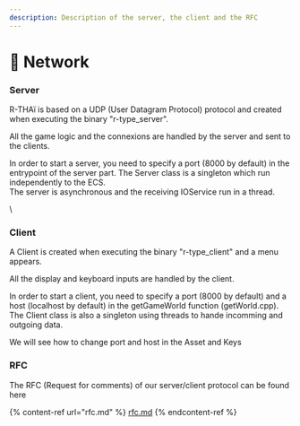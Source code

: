 ```yaml
---
description: Description of the server, the client and the RFC
---
```


# 📡 Network

### Server

R-THAï is based on a UDP (User Datagram Protocol) protocol and created when executing the binary "r-type\_server".

All the game logic and the connexions are handled by the server and sent to the clients.

In order to start a server, you need to specify a port (8000 by default) in the entrypoint of the server part. The Server class is a singleton which run independently to the ECS.\
The server is asynchronous and the receiving IOService run in a thread.

\


### Client

A Client is created when executing the binary "r-type\_client" and a menu appears.

All the display and keyboard inputs are handled by the client.

In order to start a client, you need to specify a port (8000 by default) and a host (localhost by default) in the getGameWorld function (getWorld.cpp). The Client class is also a singleton using threads to hande incomming and outgoing data.&#x20;

We will see how to change port and host in the Asset and Keys



### RFC

The RFC (Request for comments) of our server/client protocol can be found here

{% content-ref url="rfc.md" %}
[rfc.md](rfc.md)
{% endcontent-ref %}
